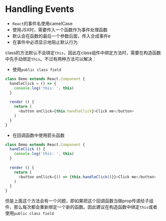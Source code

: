 # Handling Events

- `React`的事件名使用camelCase
- 使用JSX时，需要传入一个函数作为事件处理函数
- 默认会在函数的最后一个参数后面，传入合成事件e
- 在事件中必须显示地阻止默认行为

class的方法默认不会绑定`this`，因此在class组件中绑定方法时，需要在构造函数中先手动绑定`this`。不过有两种方法可以解决：
- 使用`public class field`

```javascript
class Demo extends React.Component {
  handleClick = () => {
    console.log('this: ', this)
  }
  
  render () {
    return (
      <button onClick={this.handleClick}>Click me</button>
    )
  }
}
```

- 在回调函数中使用箭头函数

```javascript
class Demo extends React.Component {
  handleClick () {
    console.log('this: ', this)
  }
  
  render () {
    return (
      <button onClick={() => {this.handleClick()}}>Click me</button>
    )
  }
}
```

但是上面这个方法会有一个问题，即如果把这个回调函数当做prop传递给子组件，那么每次都会重新绑定一个新的函数。因此建议在构造函数中绑定`this`或者使用`public class field`